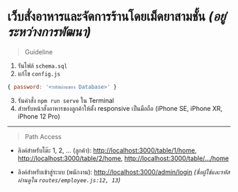 # เว็บสั่งอาหารและจัดการร้านโดยเม็ดยาสามชั้น *(อยู่ระหว่างการพัฒนา)*
> Guideline
1. รันไฟล์ `schema.sql`
2. แก้ไข `config.js`
```javascript
{ password: '<รหัสผ่านของ Database>' }
```
3. รันคำสั่ง `npm run serve` ใน Terminal
4. สำหรับหน้าสั่งอาหารของลูกค้าให้ตั้ง responsive เป็นมือถือ (iPhone SE, iPhone XR, iPhone 12 Pro)
---
> Path Access
* ลิงค์สำหรับโต๊ะ 1, 2, ... (ลูกค้า): [http://localhost:3000/table/1/home](http://localhost:3000/table/1/home), [http://localhost:3000/table/2/home](http://localhost:3000/table/2/home), [http://localhost:3000/table/.../home](http://localhost:3000/table/.../home) <br>

* ลิงค์สำหรับเข้าสู่ระบบ (พนักงาน): [http://localhost:3000/admin/login](http://localhost:3000/admin/login) *(ชื่อผู้ใช้และรหัสผ่านดูใน `routes/employee.js:12, 13`)*